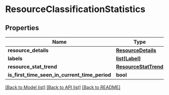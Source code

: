 # ResourceClassificationStatistics

## Properties
Name | Type | Description | Notes
------------ | ------------- | ------------- | -------------
**resource_details** | [**ResourceDetails**](ResourceDetails.md) |  | [optional] 
**labels** | [**list[Label]**](Label.md) |  | [optional] 
**resource_stat_trend** | [**ResourceStatTrend**](ResourceStatTrend.md) |  | [optional] 
**is_first_time_seen_in_current_time_period** | **bool** |  | [optional] 

[[Back to Model list]](../README.md#documentation-for-models) [[Back to API list]](../README.md#documentation-for-api-endpoints) [[Back to README]](../README.md)

